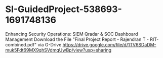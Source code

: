 # SI-GuidedProject-538693-1691748136
Enhancing Security Operations: SIEM Qradar &amp; SOC Dashboard Management
Download the File "Final Project Report - Rajendran T - RIT-combined.pdf" via G-Drive
https://drive.google.com/file/d/1TV6SDaDM-muk5Fdt69MX9qhSVdmqUwBp/view?usp=sharing
